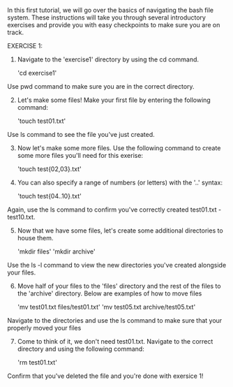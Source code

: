 In this first tutorial, we will go over the basics of navigating the bash file system. These instructions will take you through several introductory exercises and provide you with easy checkpoints to make sure you are on track.

EXERCISE 1:

1)  Navigate to the 'exercise1' directory by using the cd command.

    'cd exercise1'

Use pwd command to make sure you are in the correct directory.
    
2)  Let's make some files! Make your first file by entering the following command:

    'touch test01.txt'

Use ls command to see the file you've just created.
    
3)  Now let's make some more files. Use the following command to create some more files you'll need for this exerise: 

    'touch test{02,03}.txt'
    
4)  You can also specify a range of numbers (or letters) with the '..' syntax:
    
    'touch test{04..10}.txt'
    
Again, use the ls command to confirm you've correctly created test01.txt - test10.txt.

5)  Now that we have some files, let's create some additional directories to house them. 

    'mkdir files'
    'mkdir archive'

Use the ls -l command to view the new directories you've created alongside your files.

6)  Move half of your files to the 'files' directory and the rest of the files to the 'archive' directory. Below are examples of how to move files

    'mv test01.txt files/test01.txt'
    'mv test05.txt archive/test05.txt'
    
Navigate to the directories and use the ls command to make sure that your properly moved your files

7) Come to think of it, we don't need test01.txt. Navigate to the correct directory and using the following command:

    'rm test01.txt'
    
Confirm that you've deleted the file and you're done with exersice 1!
